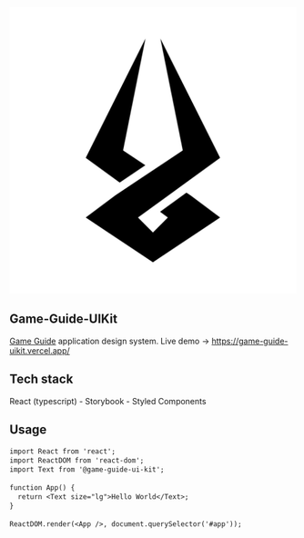 ![enter image description here](https://raw.githubusercontent.com/farhad-gh-dev/game-guide-uikit/master/public/logo512.png)

## Game-Guide-UIKit

[Game Guide](https://github.com/farhad-gh-dev/game-guide) application design system.
Live demo -> https://game-guide-uikit.vercel.app/

## Tech stack

React (typescript) - Storybook - Styled Components

## Usage

    import React from 'react';
    import ReactDOM from 'react-dom';
    import Text from '@game-guide-ui-kit';

    function App() {
      return <Text size="lg">Hello World</Text>;
    }

    ReactDOM.render(<App />, document.querySelector('#app'));
